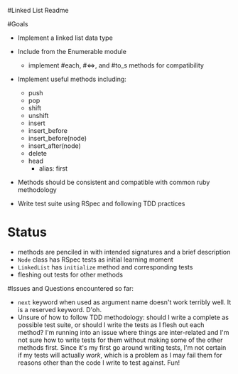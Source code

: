 #Linked List Readme

#Goals

* Implement a linked list data type
* Include from the Enumerable module
  * implement #each, #<=>, and #to_s methods for compatibility
* Implement useful methods including:
  * push
  * pop
  * shift
  * unshift
  * insert
  * insert_before
  * insert_before(node)
  * insert_after(node)
  * delete
  * head
    * alias: first
* Methods should be consistent and compatible with common ruby methodology

* Write test suite using RSpec and following TDD practices

# Status

* methods are penciled in with intended signatures and a brief description
* `Node` class has RSpec tests as initial learning moment
* `LinkedList` has `initialize` method and corresponding tests
* fleshing out tests for other methods

#Issues and Questions encountered so far:
* `next` keyword when used as argument name doesn't work terribly well. It is a reserved keyword. D'oh.
* Unsure of how to follow TDD methodology: should I write a complete as possible test suite, or should I write the tests as I flesh out each method? I'm running into an issue where things are inter-related and I'm not sure how to write tests for them without making some of the other methods first. Since it's my first go around writing tests, I'm not certain if my tests will actually *work*, which is a problem as I may fail them for reasons other than the code I write to test against. Fun!